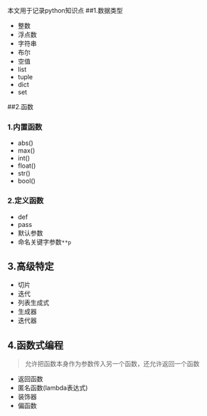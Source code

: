 本文用于记录python知识点
##1.数据类型
- 整数
- 浮点数
- 字符串
- 布尔
- 空值
- list
- tuple
- dict
- set

##2.函数
### 1.内置函数
- abs()
- max()
- int()
- float()
- str()
- bool()
### 2.定义函数
- def
- pass
- 默认参数
- 命名关键字参数`**p`
## 3.高级特定
- 切片
- 迭代
- 列表生成式
- 生成器
- 迭代器
## 4.函数式编程
> 允许把函数本身作为参数传入另一个函数，还允许返回一个函数
- 返回函数
- 匿名函数(lambda表达式)
- 装饰器
- 偏函数

